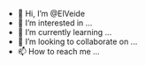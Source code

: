 - 👋 Hi, I’m @ElVeide
- 👀 I’m interested in ...
- 🌱 I’m currently learning ...
- 💞️ I’m looking to collaborate on ...
- 📫 How to reach me ...

<!---
ElVeide/ElVeide is a ✨ special ✨ repository because its `README.md` (this file) appears on your GitHub profile.
You can click the Preview link to take a look at your changes.
--
